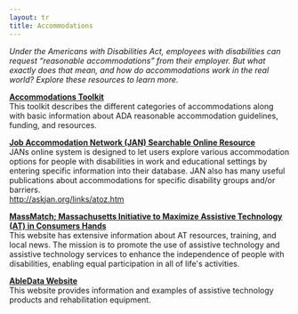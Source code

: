 ```yaml
---
layout: tr
title: Accommodations
---
```

_Under the Americans with Disabilities Act, employees with disabilities can request “reasonable accommodations” from their employer. But what exactly does that mean, and how do accommodations work in the real world? Explore these resources to learn more._

[**Accommodations Toolkit**](files/accomm-toolkit.doc)\
This toolkit describes the different categories of accommodations along with basic information about ADA reasonable accommodation guidelines, funding, and resources.

[**Job Accommodation Network (JAN) Searchable Online Resource**](http://askjan.org/soar/index.htm)\
JANs online system is designed to let users explore various accommodation options for people with disabilities in work and educational settings by entering specific information into their database. JAN also has many useful publications about accommodations for specific disability groups and/or barriers.\
<http://askjan.org/links/atoz.htm>  

[**MassMatch; Massachusetts Initiative to Maximize Assistive Technology (AT) in Consumers Hands**](http://www.massmatch.org)\
This website has extensive information about AT resources, training, and local news. The mission is to promote the use of assistive technology and assistive technology services to enhance the independence of people with disabilities, enabling equal participation in all of life's activities.

[**AbleData Website**](http://www.abledata.com/)\
This website provides information and examples of assistive technology products and rehabilitation equipment.
